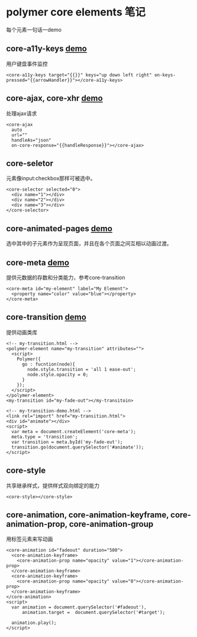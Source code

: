 # polymer core elements 笔记

每个元素一句话一demo

## core-a11y-keys [demo](https://www.polymer-project.org/0.5/components/core-a11y-keys/demo.html)

用户键盘事件监控

    <core-a11y-keys target="{{}}" keys="up down left right" on-keys-pressed="{{arrowHandler}}"></core-a11y-keys>

## core-ajax, core-xhr [demo](https://www.polymer-project.org/0.5/components/core-ajax/demo.html)

处理ajax请求

    <core-ajax
      auto
      url=""
      handleAs="json"
      on-core-response="{{handleResponse}}"></core-ajax>

## core-seletor

元素像input:checkbox那样可被选中。

    <core-selector selected="0">
      <div name="1"></div>
      <div name="2"></div>
      <div name="3"></div>
    </core-selector>

## core-animated-pages [demo](https://www.polymer-project.org/0.5/components/core-animated-pages/demo.html)

选中其中的子元素作为呈现页面，并且在各个页面之间互相以动画过渡。

## core-meta [demo](https://www.polymer-project.org/0.5/components/core-meta/demo.html)

提供元数据的存数和分类能力，参考core-transition

    <core-meta id="my-element" label="My Element">
      <property name="color" value="blue"></property>
    </core-meta>

## core-transition [demo](https://www.polymer-project.org/0.5/components/core-transition/demo.html)

提供动画类库

    <!-- my-transition.html -->
    <polymer-element name="my-transition" attributes="">
      <script>
        Polymer({
          go : fucntion(node){
            node.style.transition = 'all 1 ease-out';
            node.style.opacity = 0;
          }
        });
      </script>
    </polymer-element>
    <my-transition id="my-fade-out"></my-transitoin>

    <!-- my-transition-demo.html -->
    <link rel="import" href="my-transition.html">
    <div id="animate"></div>
    <script>
      var meta = document.createElement('core-meta');
      meta.type = 'transition';
      var transition = meta.byId('my-fade-out');
      transition.go(document.querySelector('#animate'));
    </script>

## core-style

共享继承样式，提供样式双向绑定的能力

    <core-style></core-style>

## core-animation, core-animation-keyframe, core-animation-prop, core-animation-group

用标签元素来写动画

    <core-animation id="fadeout" duration="500">
      <core-animation-keyframe>
        <core-animation-prop name="opacity" value="1"></core-animation-prop>
      </core-animation-keyframe>
      <core-animation-keyframe>
        <core-animation-prop name="opacity" value="0"></core-animation-prop>
      </core-animation-keyframe>
    </core-animation>
    <script>
      var animation = document.querySelector('#fadeout'),
          animation.target =  document.querySelector('#target');

      animation.play();
    </script>
